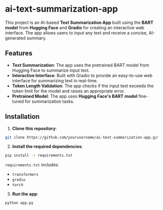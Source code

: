 # ai-text-summarization-app

This project is an AI-based **Text Summarization App** built using the **BART model** from **Hugging Face** and **Gradio** for creating an interactive web interface. The app allows users to input any text and receive a concise, AI-generated summary.

## Features
- **Text Summarization**: The app uses the pretrained BART model from Hugging Face to summarize input text.
- **Interactive Interface**: Built with Gradio to provide an easy-to-use web interface for summarizing text in real-time.
- **Token Length Validation**: The app checks if the input text exceeds the token limit for the model and raises an appropriate error.
- **Pretrained Model**: The app uses **Hugging Face's BART model** fine-tuned for summarization tasks.

## Installation

1. **Clone this repository**:

```bash
git clone https://github.com/yourusername/ai-text-summarization-app.git
```

2. **Install the required dependencies**:

```bash
pip install -r requirements.txt
```

`requirements.txt` includes:
- `transformers`
- `gradio`
- `torch`
  
3. **Run the app**:

```bash
python app.py
```
